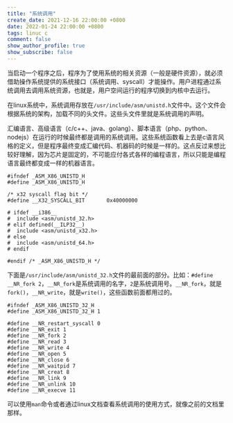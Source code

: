 ```yaml
---
title: "系统调用"
create_date: 2021-12-16 22:00:00 +0800
date: 2022-01-24 22:00:00 +0800
tags: linuc c
comment: false
show_author_profile: true
show_subscribe: false
---
```


当启动一个程序之后，程序为了使用系统的相关资源（一般是硬件资源），就必须借助操作系统提供的系统接口（系统调用、syscall）才能操作。用户进程通过系统调用去调用系统资源，也就是，用户空间运行的程序切换到内核中去运行。

在linux系统中，系统调用存放在`/usr/include/asm/unistd.h`文件中。这个文件会根据系统的架构，加载不同的头文件。这些头文件里就是系统调用的声明。

汇编语言、高级语言（c/c++、java、golang）、脚本语言（php、python、nodejs）在运行的时候最终都是调用的系统调用。这些系统函数看上去是c语言风格的定义，但是程序最终变成汇编代码、机器码的时候是一样的。这点反过来想比较好理解，因为芯片是固定的，不可能应付各式各样的编程语言，所以只能是编程语言最终都变成一样的机器语言。

```
#ifndef _ASM_X86_UNISTD_H
#define _ASM_X86_UNISTD_H

/* x32 syscall flag bit */
#define __X32_SYSCALL_BIT       0x40000000

# ifdef __i386__
#  include <asm/unistd_32.h>
# elif defined(__ILP32__)
#  include <asm/unistd_x32.h>
# else
#  include <asm/unistd_64.h>
# endif

#endif /* _ASM_X86_UNISTD_H */
```

下面是`/usr/include/asm/unistd_32.h`文件的最前面的部分。比如：`#define __NR_fork 2`，`__NR_fork`是系统调用的名字，`2`是系统调用号。`__NR_fork`，就是`fork()`，`__NR_write`，就是`write()`，这些函数前面都用过的。

```
#ifndef _ASM_X86_UNISTD_32_H
#define _ASM_X86_UNISTD_32_H 1

#define __NR_restart_syscall 0
#define __NR_exit 1
#define __NR_fork 2
#define __NR_read 3
#define __NR_write 4
#define __NR_open 5
#define __NR_close 6
#define __NR_waitpid 7
#define __NR_creat 8
#define __NR_link 9
#define __NR_unlink 10
#define __NR_execve 11
```

可以使用`man`命令或者通过linux文档查看系统调用的使用方式，就像之前的文档里那样。